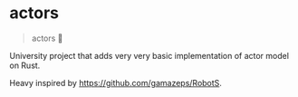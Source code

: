 # actors

> actors 🙌

University project that adds very very basic implementation of actor model on Rust.

Heavy inspired by https://github.com/gamazeps/RobotS.
